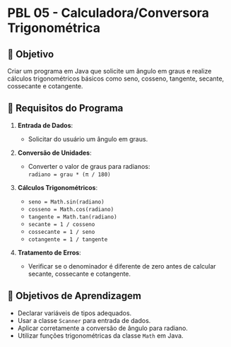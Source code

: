 # PBL 05 - Calculadora/Conversora Trigonométrica

## 🎯 Objetivo
Criar um programa em Java que solicite um ângulo em graus e realize cálculos trigonométricos básicos como seno, cosseno, tangente, secante, cossecante e cotangente.

## 🧮 Requisitos do Programa

1. **Entrada de Dados**:
   - Solicitar do usuário um ângulo em graus.

2. **Conversão de Unidades**:
   - Converter o valor de graus para radianos:  
     `radiano = grau * (π / 180)`

3. **Cálculos Trigonométricos**:
   - `seno = Math.sin(radiano)`
   - `cosseno = Math.cos(radiano)`
   - `tangente = Math.tan(radiano)`
   - `secante = 1 / cosseno`
   - `cossecante = 1 / seno`
   - `cotangente = 1 / tangente`

4. **Tratamento de Erros**:
   - Verificar se o denominador é diferente de zero antes de calcular secante, cossecante e cotangente.
  

## 🧠 Objetivos de Aprendizagem
- Declarar variáveis de tipos adequados.
- Usar a classe `Scanner` para entrada de dados.
- Aplicar corretamente a conversão de ângulo para radiano.
- Utilizar funções trigonométricas da classe `Math` em Java.
